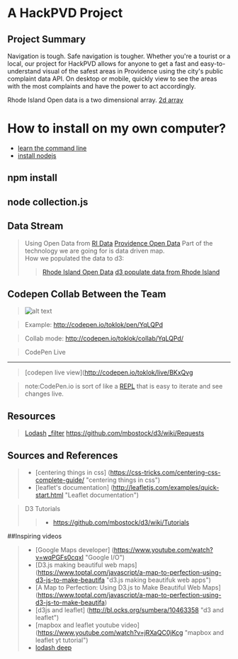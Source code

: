 # **A HackPVD Project**

Project Summary
---------------
Navigation is tough. Safe navigation is tougher. Whether you're a tourist or a local, our project for HackPVD allows for anyone to get a fast and easy-to-understand visual of the safest areas in Providence using the city's public complaint data API. On desktop or mobile, quickly view to see the areas with the most complaints and have the power to act accordingly. 

Rhode Island Open data is a two dimensional array.
[2d array](https://www.cs.cmu.edu/~mrmiller/15-110/Handouts/arrays2D.pdf "2dimensional array")


How to install on my own computer?
==================================

+ [learn the command line](https://www.codecademy.com/learn/learn-the-command-line "use the cli")
+ [install nodejs](https://nodejs.org/en/download/ "nodejs")


npm install
-----------

node collection.js
--------------------

Data Stream
-----------
> Using Open Data from [RI Data](]http://data.providenceri.com/, "providence data")
>[Providence Open Data](https://data.providenceri.gov/dataset/PPD-Arrest-Log-Past-30-Days-HACKATHON/k6cx-967p, "data set")
>Part of the technology we are going for is data driven map.  
> How we populated the data to d3: 
>>[Rhode Island Open Data](http://www.ri.gov/data/ "RI Open data")
>> [d3 populate data from Rhode Island](https://github.com/mbostock/d3/wiki/Requests "d3js populate data")

Codepen Collab Between the Team
-------------------------------

> ![alt text](https://blog.codepen.io/wp-content/uploads/2012/06/EditOn-Codepen.svg "CodePen logo")

> Example: http://codepen.io/toklok/pen/YqLQPd

> Collab mode: http://codepen.io/toklok/collab/YqLQPd/

>CodePen Live
------------
>[codepen live view](http://codepen.io/toklok/live/BKxQvg 

> note:CodePen.io is sort of like a [REPL](https://en.wikipedia.org/wiki/Read%E2%80%93eval%E2%80%93print_loop "REPL for ClojureScript") that is easy to iterate and see changes live.  

Resources
---------
>[Lodash](https://lodash.com/docs "lodash")
>[_filter](http://stackoverflow.com/questions/17096988/lodash-how-do-i-use-filter-when-i-have-nested-object "filter function")
> https://github.com/mbostock/d3/wiki/Requests

Sources and References
----------------------
> * [centering things in css] (https://css-tricks.com/centering-css-complete-guide/ "centering things in css")
> * [leaflet's documentation] (http://leafletjs.com/examples/quick-start.html "Leaflet documentation")

> D3 Tutorials
>> * https://github.com/mbostock/d3/wiki/Tutorials

##Inspiring videos
>* [Google Maps developer] (https://www.youtube.com/watch?v=wqPGFs0cqxI "Google I/O")
>* [D3.js making beautiful web maps] (https://www.toptal.com/javascript/a-map-to-perfection-using-d3-js-to-make-beautifa "d3.js making beautifuk web apps")
>* [A Map to Perfection: Using D3.js to Make Beautiful Web Maps] (https://www.toptal.com/javascript/a-map-to-perfection-using-d3-js-to-make-beautifa)
>* [d3js and leaflet] (http://bl.ocks.org/sumbera/10463358 "d3 and leaflet")
>* [mapbox and leaflet youtube video] (https://www.youtube.com/watch?v=jRXaQC0jKcg "mapbox and leaflet yt tutorial")
>* [lodash deep](https://github.com/marklagendijk/lodash-deep "lodash deep")

